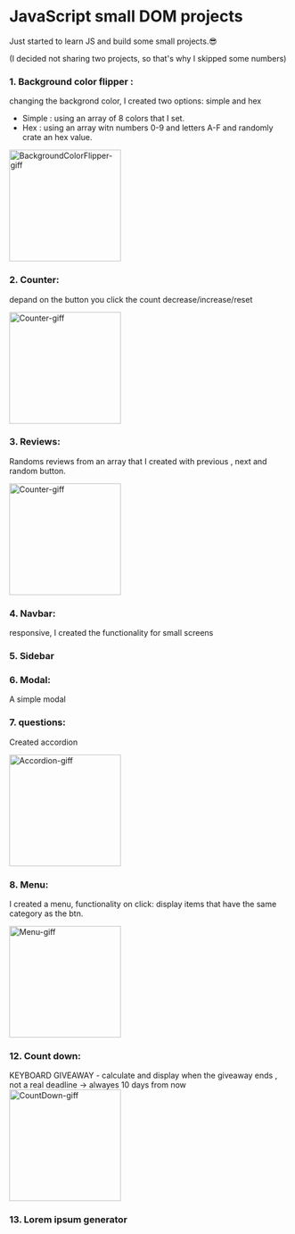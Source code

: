 # JavaScript small DOM projects

 Just started to learn JS and build some small projects.😎
 
(I decided not sharing two projects, so that's why I skipped some numbers)

### 1. Background color flipper :
changing the backgrond color, 
I created two options: simple and hex
- Simple : using an array of 8 colors that I set.
- Hex : using an array witn numbers 0-9 and letters A-F and randomly crate an hex value.


[<img src='https://ik.imagekit.io/mtbrfqmmh/ColorFlipper_m0NXpPyn3.gif?ik-sdk-version=javascript-1.4.3&updatedAt=1663102266481' alt='BackgroundColorFlipper-giff' height='200'>](https://github.com/shira1008/JavaScript-small-DOM-projects-/tree/main/project1%20-%20backgroundColor/setup)  

### 2. Counter: 
depand on the button you click the count decrease/increase/reset 

[<img src='https://ik.imagekit.io/mtbrfqmmh/Counter_vSTXjGY7J.gif?ik-sdk-version=javascript-1.4.3&updatedAt=1663103060335' alt='Counter-giff' height='200'>](https://github.com/shira1008/JavaScript-small-DOM-projects-/tree/main/project1%20-%20backgroundColor/setup)  

### 3. Reviews: 
Randoms reviews from an array that I created with previous , next and random button.

<img src='https://ik.imagekit.io/mtbrfqmmh/reviews_ETXEtIlbK.gif?ik-sdk-version=javascript-1.4.3&updatedAt=1663104054181' alt='Counter-giff' height='200'>


### 4. Navbar: 
responsive, I created the functionality for small screens

### 5. Sidebar

### 6. Modal: 
A simple modal

### 7. questions: 
Created accordion

<img src='https://ik.imagekit.io/mtbrfqmmh/accordion_ucOrwlQDx.gif?ik-sdk-version=javascript-1.4.3&updatedAt=1663104053080' alt='Accordion-giff' height='200'>

### 8. Menu: 
I created a menu, functionality on click: display items that have the same category as the btn. 

<img src='https://ik.imagekit.io/mtbrfqmmh/menu_l4Sf1OuxY.gif?ik-sdk-version=javascript-1.4.3&updatedAt=1663104054521' alt='Menu-giff' height='200'>

### 12. Count down:
KEYBOARD GIVEAWAY -  calculate and display when the giveaway ends , not a real deadline -> alwayes 10 days from now
<img src='https://ik.imagekit.io/mtbrfqmmh/keyboard_Wd4c73b6x.gif?ik-sdk-version=javascript-1.4.3&updatedAt=1663104054333' alt='CountDown-giff' height='200'>

### 13. Lorem ipsum generator 

